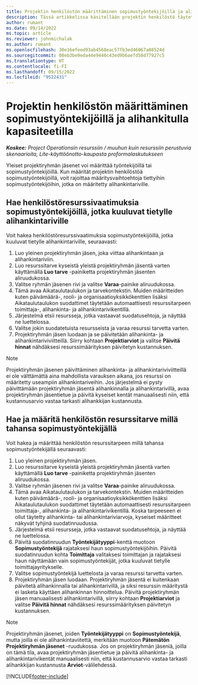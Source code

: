 ```yaml
---
title: Projektin henkilöstön määrittäminen sopimustyöntekijöillä ja alihankitulla kapasiteetilla
description: Tässä artikkelissa käsitellään projektin henkilöstö täytetään sopimustyöntekijöillä ja alihankitulla kapasiteetilla Microsoft Dynamics 365 Project Operationsissa.
author: rumant
ms.date: 09/14/2022
ms.topic: article
ms.reviewer: johnmichalak
ms.author: rumant
ms.openlocfilehash: 30e16efeed93ab4568eac57fb3ed46067a08524d
ms.sourcegitcommit: 08eb3be9eda44e9446c43ed9b6aefd58d77927c5
ms.translationtype: HT
ms.contentlocale: fi-FI
ms.lasthandoff: 09/15/2022
ms.locfileid: "9522431"
---
```

# <a name="staffing-a-project-with-contract-workers-and-subcontracted-capacity"></a>Projektin henkilöstön määrittäminen sopimustyöntekijöillä ja alihankitulla kapasiteetilla

_**Koskee:** Project Operationsin resurssiin / muuhun kuin resurssiin perustuvia skenaarioita, Lite-käyttöönotto-kaupasta proformalaskutukseen_

Yleiset projektiryhmän jäsenet voi määrittää työntekijöillä tai sopimustyöntekijöillä. Kun määrität projektin henkilöstöä sopimustyöntekijöillä, voit rajoittaa määritysvaihtoehtoja tiettyihin sopimustyöntekijöihin, jotka on määritetty alihankintariville. 

## <a name="search-for-staff-resource-requirements-with-contract-workers-that-belong-to-a-specific-subcontract-line"></a>Hae henkilöstöresurssivaatimuksia sopimustyöntekijöillä, jotka kuuluvat tietylle alihankintariville

Voit hakea henkilöstöresurssivaatimuksia sopimustyöntekijöillä, jotka kuuluvat tietylle alihankintariville, seuraavasti:

1. Luo yleinen projektiryhmän jäsen, joka viittaa alihankintaan ja alihankintariviin.
2. Luo resurssitarve kyseistä yleistä projektiryhmän jäsentä varten käyttämällä **Luo tarve** -painiketta projektiryhmän jäsenten aliruudukossa.
3. Valitse ryhmän jäsenen rivi ja valitse **Varaa**-painike aliruudukossa. 
4. Tämä avaa Aikataulutaulukon ja tarvekontekstin. Muiden määritteiden kuten päivämäärä-, rooli- ja organisaatioyksikkökenttien lisäksi Aikataulutaulukon suodattimet täytetään automaattisesti resurssitarpeen toimittaja-, alihankinta- ja alihankintarivikentillä.
5. Järjestelmä etsii resursseja, jotka vastaavat suodatusehtoja, ja näyttää ne luettelossa. 
6. Valitse jokin suodatetuista resursseista ja varaa resurssi tarvetta varten. 
7. Projektiryhmän jäsen luodaan ja se päivitetään alihankinta- ja alihankintariviviitteillä. Siirry kohtaan **Projektiarviot** ja valitse **Päivitä hinnat** nähdäksesi resurssimäärityksen päivitetyn kustannuksen. 

> [!NOTE]
> Projektiryhmän jäsenen päivittäminen alihankinta- ja alihankintariviviitteillä ei ole välttämättä aina mahdollista varauksen aikana, jos resurssi on määritetty useampiin alihankintariveihin. Jos järjestelmä ei pysty päivittämään projektiryhmän jäsentä alihankinnalla ja alihankintarivillä, avaa projektiryhmän jäsentietue ja päivitä kyseiset kentät manuaalisesti niin, että kustannusarvio vastaa tarkasti alihankkijan kustannusta.

## <a name="search-for-and-staff-resource-requirements-with-any-contract-worker"></a>Hae ja määritä henkilöstön resurssitarve millä tahansa sopimustyöntekijällä

Voit hakea ja määrittää henkilöstön resurssitarpeen millä tahansa sopimustyöntekijällä seuraavasti:

1. Luo yleinen projektiryhmän jäsen.
2. Luo resurssitarve kyseistä yleistä projektiryhmän jäsentä varten käyttämällä **Luo tarve** -painiketta projektiryhmän jäsenten aliruudukossa.
3. Valitse ryhmän jäsenen rivi ja valitse **Varaa**-painike aliruudukossa. 
4. Tämä avaa Aikataulutaulukon ja tarvekontekstin. Muiden määritteiden kuten päivämäärä-, rooli- ja organisaatioyksikkökenttien lisäksi Aikataulutaulukon suodattimet täytetään automaattisesti resurssitarpeen toimittaja-, alihankinta- ja alihankintarivikentillä. Koska tarpeeseen ei ollut täytetty alihankinta- tai alihankintariviarvoja, kyseiset määritteet näkyvät tyhjinä suodatinruudussa.
5. Järjestelmä etsii resursseja, jotka vastaavat suodatusehtoja, ja näyttää ne luettelossa.
6. Päivitä suodatinruudun **Työntekijätyyppi**-kenttä muotoon **Sopimustyöntekijä** rajataksesi haun sopimustyöntekijöihin. Päivitä suodatinruudun kohta **Toimittaja** valitaksesi toimittajan ja rajataksesi haun näyttämään vain sopimustyöntekijät, jotka kuuluvat tietylle toimittajayritykselle.
7. Valitse sopimustyöntekijä luettelosta ja varaa resurssi tarvetta varten.
8. Projektiryhmän jäsen luodaan. Projektiryhmän jäsentä ei kuitenkaan päivitetä alihankinnalla tai alihankintarivillä, ja siksi resurssin määritystä ei lasketa käyttäen alihankinnan hinnoittelua. Päivitä projektiryhmän jäsen manuaalisesti alihankintarivillä, siirry kohtaan **Projektiarviot** ja valitse **Päivitä hinnat** nähdäksesi resurssimäärityksen päivitetyn kustannuksen.

> [!NOTE]
> Projektiryhmän jäsenet, joiden **Työntekijätyyppi** on **Sopimustyöntekijä**, mutta joilla ei ole alihankintaviitettä, merkitään muotoon **Pätemätön** **Projektiryhmän jäsenet** -ruudukossa. Jos on projektiryhmän jäseniä, joilla on tämä tila, avaa projektiryhmän jäsentietue ja päivitä alihankinta- ja alihankintarivikentät manuaalisesti niin, että kustannusarvio vastaa tarkasti alihankkijan kustannusta **Arviot**-välilehdessä. 


[!INCLUDE[footer-include](../../includes/footer-banner.md)]
